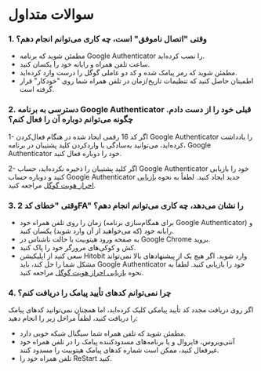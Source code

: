 # سوالات متداول
### **1.**	وقتی "اتصال ناموفق" است، چه کاری می‌توانم انجام دهم؟

-	مطمئن شوید که برنامه Google Authenticator را نصب کرده‌اید.
- ساعت تلفن همراه و رایانه خود را یکسان کنید.
-	مطمئن شوید که رمز پیامک شده و کد دو عاملی گوگل را درست وارد کرده‌اید.
-	اطمینان حاصل کنید که تنظیمات تاریخ/زمان در تلفن همراه شما روی "خودکار" قرار گرفته است.

### **2.**	دسترسی به برنامه Google Authenticator قبلی خود را از دست دادم. چگونه می‌توانم دوباره آن را فعال کنم؟

1- اگر کد 16 رقمی ایجاد شده در هنگام فعال‌کردن Google Authenticator را یادداشت کرده‌اید، می‌توانید به‌سادگی با واردکردن کلید پشتیبان در برنامه، Google Authenticator خود را دوباره فعال کنید.

2- اگر کلید پشتیبان را ذخیره نکرده‌اید، حساب Google Authenticator خود را بازیابی کنید و دوباره حساب Google Authenticator جدید ایجاد کنید. لطفاً به نحوه [بازیابی احراز هویت گوگل](https://github.com/HitoBitCo/FAQDocs/blob/main/Account-Functions/Two-factor-Authentication/How-to-Reset-Google-Authentication/How-to-Reset-Google-Authentication.md) مراجعه کنید.

### **3.**	وقتی "خطای کد 2FA" را نشان می‌دهد، چه کاری می‌توانم انجام دهم؟

-	زمان را روی تلفن همراه خود (برای همگام‌سازی برنامه Google Authenticator) و رایانه خود (که می‌خواهید از آن وارد شوید) یکسان کنید.
-	به صفحه ورود هیتوبیت با حالت ناشناس در Google Chrome بروید.
-	کش و کوکی‌های مرورگر خود را پاک کنید.
-	سعی کنید از اپلیکیشن Hitobit وارد شوید.
اگر هیچ یک از پیشنهادهای بالا نمی‌تواند مشکل شما را حل کند، باید Google Authenticator خود را بازیابی کنید. لطفاً به نحوه [بازیابی احراز هویت گوگل](https://github.com/HitoBitCo/FAQDocs/blob/main/Account-Functions/Two-factor-Authentication/How-to-Reset-Google-Authentication/How-to-Reset-Google-Authentication.md) مراجعه کنید.

### **4.** چرا نمی‌توانم کدهای تأیید پیامک را دریافت کنم؟

اگر روی دریافت مجدد کد تأیید پیامکی کلیک کرده‌اید، اما همچنان نمی‌توانید کدهای پیامک را دریافت کنید، لطفاً مراحل زیر را انجام دهید:

- 	مطمئن شوید که تلفن همراه شما سیگنال شبکه خوبی دارد.
- 	آنتی‌ویروس، فایروال و یا برنامه‌های مسدودکننده پیامک را در تلفن همراه خود غیرفعال کنید، ممکن است شماره کدهای پیامک هیتوبیت را مسدود کنند.
- 	تلفن همراه خود را ReStart کنید.

<!-- -	به‌جای آن تأیید صوتی را امتحان کنید. -->
